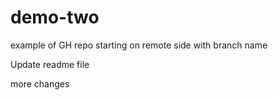 # demo-two
example of GH repo starting on remote side with branch name

Update readme file

more changes
